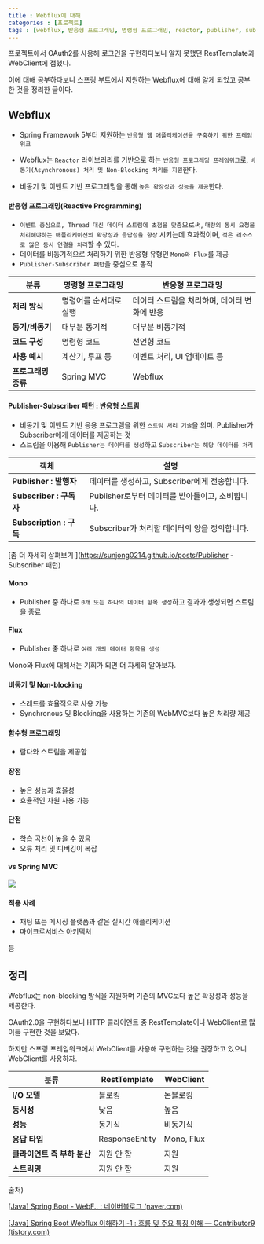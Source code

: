 ```yaml
---
title : Webflux에 대해
categories : [프로젝트]
tags : [webflux, 반응형 프로그래밍, 명령형 프로그래밍, reactor, publisher, subscriber]
---
```








프로젝트에서 OAuth2를 사용해 로그인을 구현하다보니 알지 못했던 RestTemplate과 WebClient에 접했다.

이에 대해 공부하다보니 스프링 부트에서 지원하는 Webflux에 대해 알게 되었고 공부한 것을 정리한 글이다.

## Webflux

- Spring Framework 5부터 지원하는 `반응형 웹 애플리케이션을 구축하기 위한 프레임워크`
- Webflux는 `Reactor` 라이브러리를 기반으로 하는 `반응형 프로그래밍 프레임워크`로, `비동기(Asynchronous) 처리 및 Non-Blocking 처리를 지원`한다.

- 비동기 및 이벤트 기반 프로그래밍을 통해 `높은 확장성과 성능을 제공`한다.



#### 반응형 프로그래밍(Reactive Programming)

- `이벤트 중심으로, Thread 대신 데이터 스트림에 초점을 맞춤`으로써, `대량의 동시 요청을 처리해야하는 애플리케이션의 확장성과 응답성을 향상` 시키는데 효과적이며, `적은 리소스로 많은 동시 연결을 처리`할 수 있다.
- 데이터를 비동기적으로 처리하기 위한 반응형 유형인 `Mono와 Flux`를 제공
- `Publisher-Subscriber 패턴`을 중심으로 동작

| **분류**            | **명령형 프로그래밍**  | **반응형 프로그래밍**                        |
| ------------------- | ---------------------- | -------------------------------------------- |
| **처리 방식**       | 명령어를 순서대로 실행 | 데이터 스트림을 처리하며, 데이터 변화에 반응 |
| **동기/비동기**     | 대부분 동기적          | 대부분 비동기적                              |
| **코드 구성**       | 명령형 코드            | 선언형 코드                                  |
| **사용 예시**       | 계산기, 루프 등        | 이벤트 처리, UI 업데이트 등                  |
| **프로그래밍 종류** | Spring MVC             | Webflux                                      |



#### Publisher-Subscriber 패턴 : 반응형 스트림

- 비동기 및 이벤트 기반 응용 프로그램을 위한 `스트림 처리 기술`을 의미. Publisher가 Subscriber에게 데이터를 제공하는 것
- 스트림을 이용해 `Publisher는 데이터를 생성`하고 `Subscriber는 해당 데이터를 처리`

| **객체**                | **설명**                                         |
| ----------------------- | ------------------------------------------------ |
| **Publisher : 발행자**  | 데이터를 생성하고, Subscriber에게 전송합니다.    |
| **Subscriber : 구독자** | Publisher로부터 데이터를 받아들이고, 소비합니다. |
| **Subscription : 구독** | Subscriber가 처리할 데이터의 양을 정의합니다.    |



[좀 더 자세히 살펴보기 ](https://sunjong0214.github.io/posts/Publisher - Subscriber 패턴)



#### Mono

- Publisher 중 하나로 `0개 또는 하나의 데이터 항목 생성`하고 결과가 생성되면 스트림을 종료

#### Flux

- Publisher 중 하나로 `여러 개의 데이터 항목을 생성`



Mono와 Flux에 대해서는 기회가 되면 더 자세히 알아보자.



#### 비동기 및 Non-blocking

- 스레드를 효율적으로 사용 가능
- Synchronous 및 Blocking을 사용하는 기존의 WebMVC보다 높은 처리량 제공

#### 함수형 프로그래밍

- 람다와 스트림을 제공함

#### 장점

- 높은 성능과 효율성
- 효율적인 자원 사용 가능

#### 단점

- 학습 곡선이 높을 수 있음
- 오류 처리 및 디버깅이 복잡



#### vs Spring MVC

![](https://docs.spring.io/spring-framework/reference/_images/spring-mvc-and-webflux-venn.png)





#### 적용 사례

- 채팅 또는 메시징 플랫폼과 같은 실시간 애플리케이션
- 마이크로서비스 아키텍처

등



## 정리

Webflux는 non-blocking 방식을 지원하며 기존의 MVC보다 높은 확장성과 성능을 제공한다.

OAuth2.0을 구현하다보니 HTTP 클라이언트 중 RestTemplate이나 WebClient로 많이들 구현한 것을 보았다.

하지만 스프링 프레임워크에서 WebClient를 사용해 구현하는 것을 권장하고 있으니 WebClient를 사용하자.

| **분류**                    | **RestTemplate** | **WebClient** |
| --------------------------- | ---------------- | ------------- |
| **I/O 모델**                | 블로킹           | 논블로킹      |
| **동시성**                  | 낮음             | 높음          |
| **성능**                    | 동기식           | 비동기식      |
| **응답 타입**               | ResponseEntity   | Mono, Flux    |
| **클라이언트 측 부하 분산** | 지원 안 함       | 지원          |
| **스트리밍**                | 지원 안 함       | 지원          |





출처)

[[Java\] Spring Boot - WebF.. : 네이버블로그 (naver.com)](https://blog.naver.com/seek316/223311717538)

[[Java\] Spring Boot Webflux 이해하기 -1 : 흐름 및 주요 특징 이해 — Contributor9 (tistory.com)](https://adjh54.tistory.com/232)
